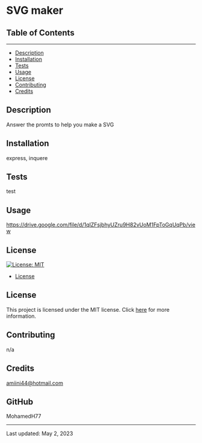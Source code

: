 # SVG maker
## Table of Contents
  -----------------
  - [Description](#description)
  - [Installation](#installation)
  - [Tests](#tests)
  - [Usage](#usage)
  - [License](#license)
  - [Contributing](#contributing)
  - [Credits](#credits)

## Description  
  Answer the promts to help you make a SVG

## Installation
  express, inquere

## Tests 
  test

## Usage 
  https://drive.google.com/file/d/1qIZFsjbhyUZru9H82vUoM1FpToGqUqPb/view

## License 
  [![License: MIT](https://img.shields.io/badge/License-MIT-yellow.svg)](https://opensource.org/licenses/MIT)
  * [License](#license)

  ## License

This project is licensed under the MIT license. Click [here](https://choosealicense.com/licenses/mit/) for more information.

## Contributing  
  n/a

  ## Credits  
  amiini44@hotmail.com

  ## GitHub  
  MohamedH77

  ---
  Last updated: May 2, 2023
  